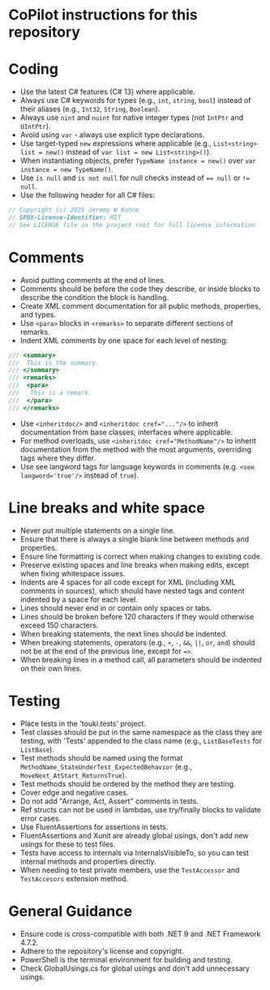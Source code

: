 # CoPilot instructions for this repository

# Coding
- Use the latest C# features (C# 13) where applicable.
- Always use C# keywords for types (e.g., `int`, `string`, `bool`) instead of their aliases (e.g., `Int32`, `String`, `Boolean`).
- Always use `nint` and `nuint` for native integer types (not `IntPtr` and `UIntPtr`).
- Avoid using `var` - always use explicit type declarations.
- Use target-typed `new` expressions where applicable (e.g., `List<string> list = new()` instead of `var list = new List<string>()`).
- When instantiating objects, prefer `TypeName instance = new()` over `var instance = new TypeName()`.
- Use `is null` and `is not null` for null checks instead of `== null` or `!= null`.
- Use the following header for all C# files:
```c#
// Copyright (c) 2025 Jeremy W Kuhne
// SPDX-License-Identifier: MIT
// See LICENSE file in the project root for full license information
```

# Comments
- Avoid putting comments at the end of lines.
- Comments should be before the code they describe, or inside blocks to describe the condition the block is handling.
- Create XML comment documentation for all public methods, properties, and types.
- Use `<para>` blocks in `<remarks>` to separate different sections of remarks.
- Indent XML comments by one space for each level of nesting:
```c#
/// <summary>
///  This is the summary.
/// </summary>
/// <remarks>
///  <para>
///   This is a remark.
///  </para>
/// </remarks>
```
- Use `<inheritdoc/>` and `<inheritdoc cref="..."/>` to inherit documentation from base classes, interfaces where applicable.
- For method overloads, use `<inheritdoc cref="MethodName"/>` to inherit documentation from the method with the most arguments,
  overriding tags where they differ.
- Use see langword tags for language keywords in comments (e.g. `<see langword='true'/>` instead of `true`).

# Line breaks and white space
- Never put multiple statements on a single line.
- Ensure that there is always a single blank line between methods and properties.
- Ensure line formatting is correct when making changes to existing code.
- Preserve existing spaces and line breaks when making edits, except when fixing whitespace issues.
- Indents are 4 spaces for all code except for XML (including XML comments in sources), which should have nested tags
  and content indented by a space for each level.
- Lines should never end in or contain only spaces or tabs.
- Lines should be broken before 120 characters if they would otherwise exceed 150 characters.
- When breaking statements, the next lines should be indented.
- When breaking statements, operators (e.g., `+`, `-`, `&&`, `||`, `or`, `and`) should not be at the end of the previous line, except for `=>`.
- When breaking lines in a method call, all parameters should be indented on their own lines.

# Testing
- Place tests in the 'touki.tests' project.
- Test classes should be put in the same namespace as the class they are testing, with 'Tests' appended to the class name (e.g., `ListBaseTests` for `ListBase`).
- Test methods should be named using the format `MethodName_StateUnderTest_ExpectedBehavior` (e.g., `MoveNext_AtStart_ReturnsTrue`).
- Test methods should be ordered by the method they are testing.
- Cover edge and negative cases.
- Do not add "Arrange, Act, Assert" comments in tests.
- Ref structs can not be used in lambdas, use try/finally blocks to validate error cases.
- Use FluentAssertions for assertions in tests.
- FluentAssertions and Xunit are already global usings, don't add new usings for these to test files.
- Tests have access to internals via InternalsVisibleTo, so you can test internal methods and properties directly.
- When needing to test private members, use the `TestAccessor` and `TestAccesors` extension method.

# General Guidance

- Ensure code is cross-compatible with both .NET 9 and .NET Framework 4.7.2.
- Adhere to the repository's license and copyright.
- PowerShell is the terminal environment for building and testing.
- Check GlobalUsings.cs for global usings and don't add unnecessary usings.
